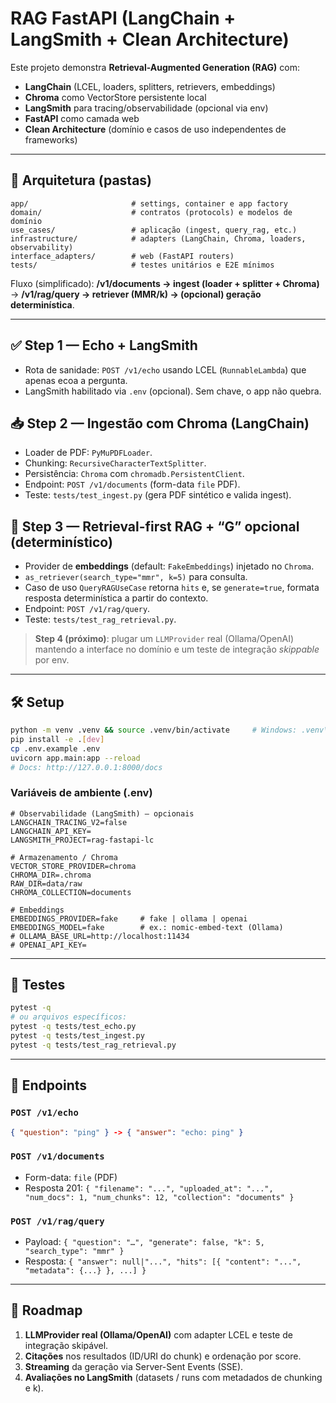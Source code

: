 # RAG FastAPI (LangChain + LangSmith + Clean Architecture)

Este projeto demonstra **Retrieval-Augmented Generation (RAG)** com:
- **LangChain** (LCEL, loaders, splitters, retrievers, embeddings)
- **Chroma** como VectorStore persistente local
- **LangSmith** para tracing/observabilidade (opcional via env)
- **FastAPI** como camada web
- **Clean Architecture** (domínio e casos de uso independentes de frameworks)

---

## 🧱 Arquitetura (pastas)

```
app/                       # settings, container e app factory
domain/                    # contratos (protocols) e modelos de domínio
use_cases/                 # aplicação (ingest, query_rag, etc.)
infrastructure/            # adapters (LangChain, Chroma, loaders, observability)
interface_adapters/        # web (FastAPI routers)
tests/                     # testes unitários e E2E mínimos
```

Fluxo (simplificado): **/v1/documents → ingest (loader + splitter + Chroma)** → **/v1/rag/query → retriever (MMR/k) → (opcional) geração determinística**.

---

## ✅ Step 1 — Echo + LangSmith

- Rota de sanidade: `POST /v1/echo` usando LCEL (`RunnableLambda`) que apenas ecoa a pergunta.
- LangSmith habilitado via `.env` (opcional). Sem chave, o app não quebra.

## 📥 Step 2 — Ingestão com Chroma (LangChain)

- Loader de PDF: `PyMuPDFLoader`.
- Chunking: `RecursiveCharacterTextSplitter`.
- Persistência: `Chroma` com `chromadb.PersistentClient`.
- Endpoint: `POST /v1/documents` (form-data `file` PDF).
- Teste: `tests/test_ingest.py` (gera PDF sintético e valida ingest).

## 🔎 Step 3 — Retrieval-first RAG + “G” opcional (determinístico)

- Provider de **embeddings** (default: `FakeEmbeddings`) injetado no `Chroma`.
- `as_retriever(search_type="mmr", k=5)` para consulta.
- Caso de uso `QueryRAGUseCase` retorna `hits` e, se `generate=true`, formata resposta determinística a partir do contexto.
- Endpoint: `POST /v1/rag/query`.
- Teste: `tests/test_rag_retrieval.py`.

> **Step 4 (próximo)**: plugar um `LLMProvider` real (Ollama/OpenAI) mantendo a interface no domínio e um teste de integração *skippable* por env.

---

## 🛠️ Setup

```bash
python -m venv .venv && source .venv/bin/activate     # Windows: .venv\Scripts\activate
pip install -e .[dev]
cp .env.example .env
uvicorn app.main:app --reload
# Docs: http://127.0.0.1:8000/docs
```

### Variáveis de ambiente (.env)

```dotenv
# Observabilidade (LangSmith) — opcionais
LANGCHAIN_TRACING_V2=false
LANGCHAIN_API_KEY=
LANGSMITH_PROJECT=rag-fastapi-lc

# Armazenamento / Chroma
VECTOR_STORE_PROVIDER=chroma
CHROMA_DIR=.chroma
RAW_DIR=data/raw
CHROMA_COLLECTION=documents

# Embeddings
EMBEDDINGS_PROVIDER=fake     # fake | ollama | openai
EMBEDDINGS_MODEL=fake        # ex.: nomic-embed-text (Ollama)
# OLLAMA_BASE_URL=http://localhost:11434
# OPENAI_API_KEY=
```

---

## 🧪 Testes

```bash
pytest -q
# ou arquivos específicos:
pytest -q tests/test_echo.py
pytest -q tests/test_ingest.py
pytest -q tests/test_rag_retrieval.py
```

---

## 🧭 Endpoints

### `POST /v1/echo`
```json
{ "question": "ping" } -> { "answer": "echo: ping" }
```

### `POST /v1/documents`
- Form-data: `file` (PDF)
- Resposta 201: `{ "filename": "...", "uploaded_at": "...", "num_docs": 1, "num_chunks": 12, "collection": "documents" }`

### `POST /v1/rag/query`
- Payload: `{ "question": "…", "generate": false, "k": 5, "search_type": "mmr" }`
- Resposta: `{ "answer": null|"...", "hits": [{ "content": "...", "metadata": {...} }, ...] }`

---

## 🧭 Roadmap
1. **LLMProvider real (Ollama/OpenAI)** com adapter LCEL e teste de integração skipável.
2. **Citações** nos resultados (ID/URI do chunk) e ordenação por score.
3. **Streaming** da geração via Server-Sent Events (SSE).
4. **Avaliações no LangSmith** (datasets / runs com metadados de chunking e k).
